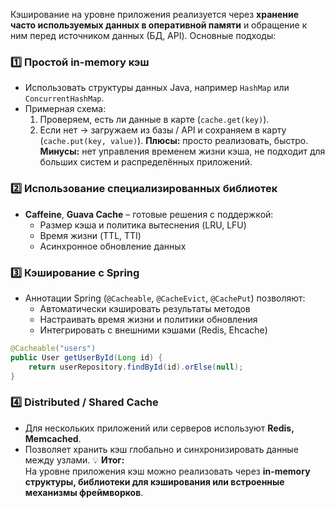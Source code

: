 Кэширование на уровне приложения реализуется через **хранение часто используемых данных в оперативной памяти** и обращение к ним перед источником данных (БД, API). Основные подходы:
### 1️⃣ **Простой in-memory кэш**
- Использовать структуры данных Java, например `HashMap` или `ConcurrentHashMap`.
- Примерная схема:
    1. Проверяем, есть ли данные в карте (`cache.get(key)`).
    2. Если нет → загружаем из базы / API и сохраняем в карту (`cache.put(key, value)`).
**Плюсы:** просто реализовать, быстро.  
**Минусы:** нет управления временем жизни кэша, не подходит для больших систем и распределённых приложений.
### 2️⃣ **Использование специализированных библиотек**
- **Caffeine**, **Guava Cache** – готовые решения с поддержкой:
    - Размер кэша и политика вытеснения (LRU, LFU)
    - Время жизни (TTL, TTI)
    - Асинхронное обновление данных
### 3️⃣ **Кэширование с Spring**
- Аннотации Spring (`@Cacheable`, `@CacheEvict`, `@CachePut`) позволяют:
    - Автоматически кэшировать результаты методов
    - Настраивать время жизни и политики обновления
    - Интегрировать с внешними кэшами (Redis, Ehcache)
```java
@Cacheable("users")
public User getUserById(Long id) {
    return userRepository.findById(id).orElse(null);
}
```
### 4️⃣ **Distributed / Shared Cache**
- Для нескольких приложений или серверов используют **Redis, Memcached**.
- Позволяет хранить кэш глобально и синхронизировать данные между узлами.
💡 **Итог:**  
На уровне приложения кэш можно реализовать через **in-memory структуры, библиотеки для кэширования или встроенные механизмы фреймворков**.